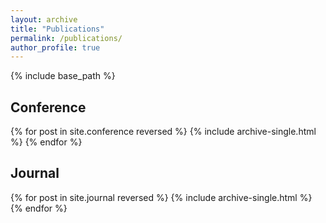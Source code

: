 ```yaml
---
layout: archive
title: "Publications"
permalink: /publications/
author_profile: true
---
```

{% include base_path %}

## Conference

{% for post in site.conference reversed %}
{% include archive-single.html %}
{% endfor %}

## Journal

{% for post in site.journal reversed %}
{% include archive-single.html %}
{% endfor %}
